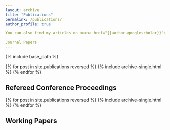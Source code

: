 ```yaml
---
layout: archive
title: "Publications"
permalink: /publications/
author_profile: true

You can also find my articles on <u><a href="{{author.googlescholar}}">my Google Scholar profile</a>.</u>
 
Journal Papers
---
```

{% include base_path %}

{% for post in site.publications reversed %}
  {% include archive-single.html %}
{% endfor %}


Refereed Conference Proceedings
----
{% for post in site.publications reversed %}
  {% include archive-single.html %}
{% endfor %}

Working Papers
----
